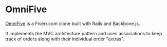OmniFive
=====

[OmniFive](http://www.omnifive.com) is a Fiverr.com clone built with Rails and Backbone.js. 

It Implements the MVC architecture pattern and uses associations to keep track of orders along with their individual order "extras".
